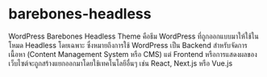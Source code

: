 # barebones-headless
WordPress Barebones Headless Theme คือธีม WordPress ที่ถูกออกแบบมาให้ใช้ในโหมด Headless โดยเฉพาะ ซึ่งหมายถึงการใช้ WordPress เป็น Backend สำหรับจัดการเนื้อหา (Content Management System หรือ CMS) แต่ Frontend หรือการแสดงผลของเว็บไซต์จะถูกสร้างแยกออกมาโดยใช้เทคโนโลยีอื่นๆ เช่น React, Next.js หรือ Vue.js
